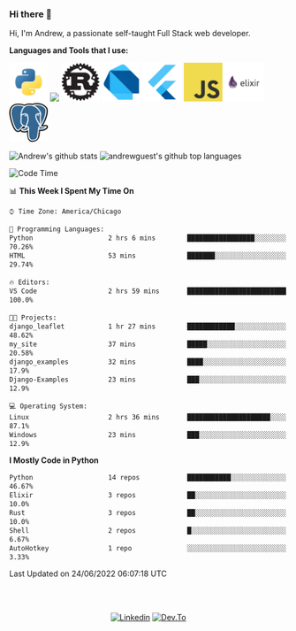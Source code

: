 ### Hi there 👋

Hi, I'm Andrew, a passionate self-taught Full Stack web developer.

**Languages and Tools that I use:**  

<code><img height="70" src="https://raw.githubusercontent.com/github/explore/80688e429a7d4ef2fca1e82350fe8e3517d3494d/topics/python/python.png"></code>
<code><img height="70" src="https://fastapi.tiangolo.com/img/logo-margin/logo-teal.png"></code>
<code><img height="70" src="https://raw.githubusercontent.com/github/explore/80688e429a7d4ef2fca1e82350fe8e3517d3494d/topics/rust/rust.png"></code>
<code><img height="70" src="https://raw.githubusercontent.com/github/explore/80688e429a7d4ef2fca1e82350fe8e3517d3494d/topics/dart/dart.png"></code>
<code><img height="70" src="https://raw.githubusercontent.com/github/explore/cebd63002168a05a6a642f309227eefeccd92950/topics/flutter/flutter.png"></code>
<code><img height="70" src="https://raw.githubusercontent.com/github/explore/80688e429a7d4ef2fca1e82350fe8e3517d3494d/topics/javascript/javascript.png"></code>
<code><img height="70" src="https://raw.githubusercontent.com/github/explore/d106aa3f6fa091ab80ab5c8cf0d931baff3caaea/topics/elixir/elixir.png"></code>
<code><img height="70" src="https://raw.githubusercontent.com/github/explore/80688e429a7d4ef2fca1e82350fe8e3517d3494d/topics/postgresql/postgresql.png"></code>

![Andrew's github stats](https://github-readme-stats.vercel.app/api?username=andrewguest&show_icons=true&theme=vue-dark&count_private=true)
<img height="180em" src="https://github-readme-stats.vercel.app/api/top-langs/?username=andrewguest&theme=vue-dark&layout=compact" alt="andrewguest's github top languages" />

<!--START_SECTION:waka-->
![Code Time](http://img.shields.io/badge/Code%20Time-1%2C096%20hrs%2011%20mins-blue)

📊 **This Week I Spent My Time On** 

```text
⌚︎ Time Zone: America/Chicago

💬 Programming Languages: 
Python                   2 hrs 6 mins        █████████████████░░░░░░░░   70.26% 
HTML                     53 mins             ███████░░░░░░░░░░░░░░░░░░   29.74%

🔥 Editors: 
VS Code                  2 hrs 59 mins       █████████████████████████   100.0%

🐱‍💻 Projects: 
django_leaflet           1 hr 27 mins        ████████████░░░░░░░░░░░░░   48.62% 
my_site                  37 mins             █████░░░░░░░░░░░░░░░░░░░░   20.58% 
django_examples          32 mins             ████░░░░░░░░░░░░░░░░░░░░░   17.9% 
Django-Examples          23 mins             ███░░░░░░░░░░░░░░░░░░░░░░   12.9%

💻 Operating System: 
Linux                    2 hrs 36 mins       █████████████████████░░░░   87.1% 
Windows                  23 mins             ███░░░░░░░░░░░░░░░░░░░░░░   12.9%

```

**I Mostly Code in Python** 

```text
Python                   14 repos            ███████████░░░░░░░░░░░░░░   46.67% 
Elixir                   3 repos             ██░░░░░░░░░░░░░░░░░░░░░░░   10.0% 
Rust                     3 repos             ██░░░░░░░░░░░░░░░░░░░░░░░   10.0% 
Shell                    2 repos             █░░░░░░░░░░░░░░░░░░░░░░░░   6.67% 
AutoHotkey               1 repo              ░░░░░░░░░░░░░░░░░░░░░░░░░   3.33%

```



 Last Updated on 24/06/2022 06:07:18 UTC
<!--END_SECTION:waka-->

<br><br>
<p align="center">
   <a href="https://www.linkedin.com/in/andrew-guest-a891759a" target="_blank"><img src="https://img.shields.io/badge/LinkedIn-0077B5?style=for-the-badge&logo=linkedin&logoColor=white" alt="Linkedin"></a>
  <a href="https://dev.to/aguest" target="_blank"><img src="https://img.shields.io/badge/Dev.to-0A0A0A?style=for-the-badge&logo=dev%2Eto&logoColor=white" alt="Dev.To"></a>
</p>
